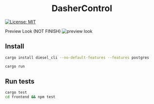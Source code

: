 <h1 align="center">DasherControl</h1>
<p>
  <a href="#" target="_blank">
    <img alt="License: MIT" src="https://img.shields.io/badge/License-MIT-yellow.svg" />
  </a>
</p>

Preview Look (NOT FINISH)
![preview look](https://raw.githubusercontent.com/antoinebou13/DasherControl/main/images/TillingWebAppManager.png)



## Install

```sh
cargo install diesel_cli --no-default-features --features postgres

cargo run
```

## Run tests

```sh
cargo test
cd frontend && npm test
```
